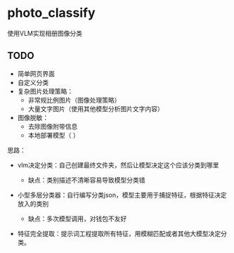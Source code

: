 # photo_classify


使用VLM实现相册图像分类

## TODO
- 简单网页界面
- 自定义分类
- 复杂图片处理策略：
    - 非常规比例图片（图像处理策略）
    - 大量文字图片（使用其他模型分析图片文字内容）
- 图像脱敏：
    - 去除图像附带信息
    - 本地部署模型（ ）

思路：
- vlm决定分类：自己创建最终文件夹，然后让模型决定这个应该分类到哪里
    - 缺点：类别描述不清晰容易导致模型分类错
- 小型多层分类器：自行编写分类json，模型主要用于捕捉特征，根据特征决定放入的类别
    - 缺点：多次模型调用，对钱包不友好

- 特征完全提取：提示词工程提取所有特征，用模糊匹配或者其他大模型决定分类。

